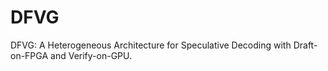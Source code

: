 # DFVG
DFVG: A Heterogeneous Architecture for Speculative Decoding with Draft-on-FPGA and Verify-on-GPU.   
